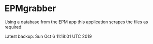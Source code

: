 # EPMgrabber
Using a database from the EPM app this application scrapes the files as required


Latest backup: Sun Oct 6 11:18:01 UTC 2019
